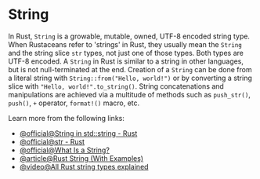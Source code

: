 # String

In Rust, `String` is a growable, mutable, owned, UTF-8 encoded string type. When Rustaceans refer to 'strings' in Rust, they usually mean the `String` and the string slice `str` types, not just one of those types. Both types are UTF-8 encoded. A `String` in Rust is similar to a string in other languages, but is not null-terminated at the end. Creation of a `String` can be done from a literal string with `String::from("Hello, world!")` or by converting a string slice with `"Hello, world!".to_string()`. String concatenations and manipulations are achieved via a multitude of methods such as `push_str()`, `push()`, `+` operator, `format!()` macro, etc.

Learn more from the following links:

- [@official@String in std::string - Rust](https://doc.rust-lang.org/std/string/struct.String.html)
- [@official@str - Rust](https://doc.rust-lang.org/std/primitive.str.html)
- [@official@What Is a String?](https://doc.rust-lang.org/book/ch08-02-strings.html?highlight=String#what-is-a-string)
- [@article@Rust String (With Examples)](https://www.programiz.com/rust/string)
- [@video@All Rust string types explained](https://www.youtube.com/watch?v=CpvzeyzgQdw&pp=ygUOc3RyaW5nIGluIHJ1c3Q%3D)
